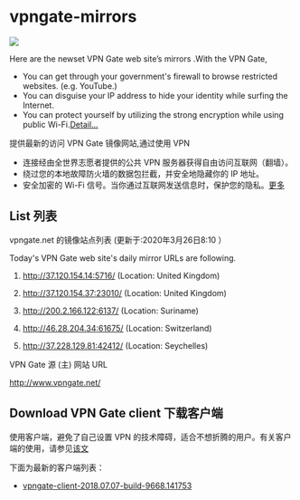 vpngate-mirrors
===============

![](http://i1288.photobucket.com/albums/b484/waylau/vpn-top_zps08e8f3c2.jpg)

Here are the newset VPN Gate web site’s mirrors .With the VPN Gate,

* You can get through your government's firewall to browse restricted websites. (e.g. YouTube.)
* You can disguise your IP address to hide your identity while surfing the Internet.
* You can protect yourself by utilizing the strong encryption while using public Wi-Fi.[Detail...](https://waylau.com/about-vpngate/)

提供最新的访问 VPN Gate 镜像网站,通过使用 VPN 

* 连接经由全世界志愿者提供的公共 VPN 服务器获得自由访问互联网（翻墙）。
* 绕过您的本地故障防火墙的数据包拦截，并安全地隐藏你的 IP 地址。
* 安全加密的 Wi-Fi 信号。当你通过互联网发送信息时，保护您的隐私。[更多](https://waylau.com/about-vpngate/)

## List 列表


vpngate.net 的镜像站点列表 (更新于:2020年3月26日8:10 ）
 
Today's VPN Gate web site's daily mirror URLs are following.

1. http://37.120.154.14:5716/
   (Location: United Kingdom)

2. http://37.120.154.37:23010/
   (Location: United Kingdom)

3. http://200.2.166.122:6137/
   (Location: Suriname)

4. http://46.28.204.34:61675/
   (Location: Switzerland)

5. http://37.228.129.81:42412/
   (Location: Seychelles)



VPN Gate 源 (主) 网站 URL

http://www.vpngate.net/

## Download VPN Gate client 下载客户端

使用客户端，避免了自己设置 VPN 的技术障碍，适合不想折腾的用户。有关客户端的使用，请参见[该文](http://www.waylau.com/about-vpngate/)

下面为最新的客户端列表：

* [vpngate-client-2018.07.07-build-9668.141753](https://pan.baidu.com/s/1e5oz1afLHGWmmD2YQyqmEA)

